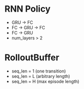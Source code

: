 # RNN Policy
- GRU -> FC
- FC -> GRU -> FC
- FC -> GRU
- num_layers > 2

# RolloutBuffer
- seq_len = 1 (one transition)
- seq_len = L (arbitrary length)
- seq_len = H (max episode length)

